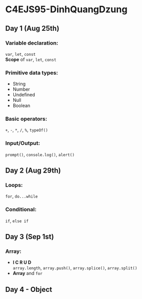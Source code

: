 # C4EJS95-DinhQuangDzung

## Day 1 (Aug 25th)

### Variable declaration:

`var`, `let`, `const`  
**Scope** of `var`, `let`, `const`

### Primitive data types:

- String
- Number
- Undefined
- Null
- Boolean

### Basic operators:

`+`, `-`, `*`, `/`, `%`, `typeOf()`

### Input/Output:

`prompt()`, `console.log()`, `alert()`

## Day 2 (Aug 29th)

### Loops:

`for`, `do...while`

### Conditional:

`if`, `else if`

## Day 3 (Sep 1st)

### Array:

- **I C R U D**  
  `array.length`, `array.push()`, `array.splice()`, `array.split()`
- **Array** and `for`

## Day 4 - Object
